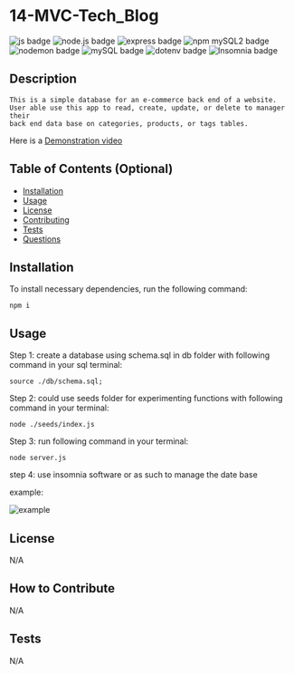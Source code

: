 # 14-MVC-Tech_Blog

![js badge](https://img.shields.io/badge/TECHOLOGY-JAVASCRIPT%20ES6-orange)
![node.js badge](https://img.shields.io/badge/TECHOLOGY-NODE.JS%20V16-success)
![express badge](https://img.shields.io/badge/TECHOLOGY-EXPRESS%20@4.18.2-success)
![npm mySQL2 badge](https://img.shields.io/badge/NPM-MYSQL2%20@2.3.3-orange)
![nodemon badge](https://img.shields.io/badge/TECHOLOGY-NODEMON%20@2.0.20-red)
![mySQL badge](https://img.shields.io/badge/TECHOLOGY-MYSQL-blue)
![dotenv badge](https://img.shields.io/badge/TECHOLOGY-DOTENV%20@8.6.0-blue)
![Insomnia badge](https://img.shields.io/badge/TECHOLOGY-INSOMNIA-blueviolet)


## Description

    This is a simple database for an e-commerce back end of a website. 
    User able use this app to read, create, update, or delete to manager their
    back end data base on categories, products, or tags tables.

Here is a [Demonstration video](https://drive.google.com/file/d/1zWX6OEcXjeWGmL3kneUWIJ3rUd16ekLL/view)

## Table of Contents (Optional)

- [Installation](#installation)
- [Usage](#usage)
- [License](#license)
- [Contributing](#contributing)
- [Tests](#tests)
- [Questions](#questions)

## Installation

To install necessary dependencies, run the following command: 

    npm i  

## Usage

Step 1: create a database using schema.sql in db folder with following command in your sql terminal:

    source ./db/schema.sql;

Step 2: could use seeds folder for experimenting functions with following command in your terminal:

    node ./seeds/index.js

Step 3: run following command in your terminal:

    node server.js

step 4: use insomnia software or as such to manage the date base

example:

![example](./images/example.JPG)

## License

N/A

## How to Contribute

N/A

## Tests

N/A
